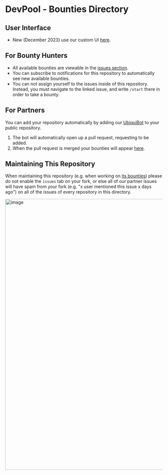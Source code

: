 # DevPool - Bounties Directory

## User Interface

- New (December 2023) use our custom UI [here](https://work.ubq.fi).

## For Bounty Hunters

- All available bounties are viewable in the [issues section](https://github.com/ubiquity/devpool/issues).
- You can subscribe to notifications for this repository to automatically see new available bounties.
- You can not assign yourself to the issues inside of this repository. Instead, you must navigate to the linked issue, and write `/start` there in order to take a bounty.

## For Partners

You can add your repository automatically by adding our [UbiquiBot](https://github.com/marketplace/ubiquibot) to your public repository.

1. The bot will automatically open up a pull request, requesting to be added.
2. When the pull request is merged your bounties will appear [here](https://github.com/ubiquity/devpool/issues).

## Maintaining This Repository

When maintaining this repository (e.g. when working on [its bounties](https://github.com/ubiquity/devpool-directory-bounties/issues)) please do not enable the `issues` tab on your fork, or else all of our partner issues will have spam from your fork (e.g. "x user mentioned this issue x days ago") on all of the issues of every repository in this directory.

<img width="862" alt="image" src="https://github.com/ubiquity/devpool-directory/assets/4975670/c3db8f81-19ac-4aa4-9351-06c9a5fda77f">
